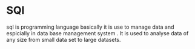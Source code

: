 # SQl
sql is programming language basically it is use to manage data and espicially in data base management system .
It is used to analyse data of any size from small data set to large datasets.
